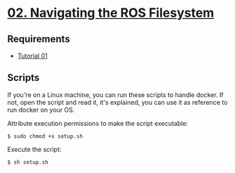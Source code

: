 # [02. Navigating the ROS Filesystem](https://wiki.ros.org/ROS/Tutorials/NavigatingTheFilesystem)

## Requirements
- [Tutorial 01](../Tutorial%2001)

## Scripts
If you're on a Linux machine, you can run these scripts to handle docker. If not, open the script and read it, it's explained, you can use it as reference to run docker on your OS.

Attribute execution permissions to make the script executable:
```
$ sudo chmod +x setup.sh
```

Execute the script:
```
$ sh setup.sh
```